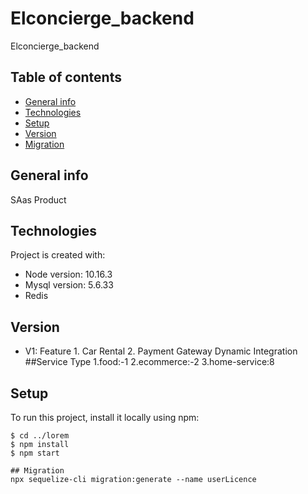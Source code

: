 # Elconcierge_backend
Elconcierge_backend

## Table of contents
* [General info](#general-info)
* [Technologies](#technologies)
* [Setup](#setup)
* [Version](#version)
* [Migration](#migration)
## General info
SAas Product
	
## Technologies
Project is created with:
* Node version: 10.16.3
* Mysql version: 5.6.33
* Redis 

## Version
 * V1:
    Feature 
        1. Car Rental 
        2. Payment Gateway Dynamic Integration
##Service Type
    1.food:-1
    2.ecommerce:-2
    3.home-service:8
## Setup
To run this project, install it locally using npm:

```
$ cd ../lorem
$ npm install
$ npm start

## Migration
npx sequelize-cli migration:generate --name userLicence
